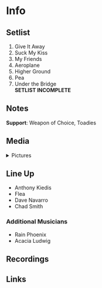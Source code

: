 # Info

## Setlist

1. Give It Away
2. Suck My Kiss
3. My Friends
4. Aeroplane
5. Higher Ground
6. Pea
7. Under the Bridge
<br>**SETLIST INCOMPLETE**

## Notes

**Support**: Weapon of Choice, Toadies

## Media 

<details>
  <summary>Pictures</summary>
  <!--<img alt="Setlist" title="Setlist" src="_.jpg" height="200" />-->
</details>

## Line Up

* Anthony Kiedis
* Flea
* Dave Navarro
* Chad Smith

### Additional Musicians

* Rain Phoenix  
* Acacia Ludwig

## Recordings

## Links
